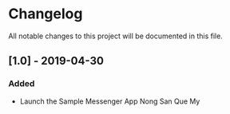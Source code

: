 # Changelog

All notable changes to this project will be documented in this file.

## [1.0] - 2019-04-30
### Added
- Launch the Sample Messenger App Nong San Que My
